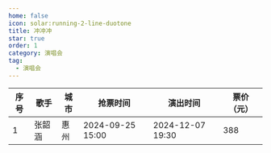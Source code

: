 ```yaml
---
home: false
icon: solar:running-2-line-duotone
title: 冲冲冲
star: true
order: 1
category: 演唱会
tag:
  - 演唱会
---
```


| 序号 | 歌手   | 城市 | 抢票时间         | 演出时间         | 票价（元） |
| ---- | ------ | ---- | ---------------- | ---------------- | ---------- |
| 1    | 张韶涵 | 惠州 | 2024-09-25 15:00 | 2024-12-07 19:30 | 388        |

